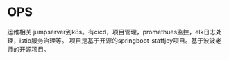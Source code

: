 # OPS
运维相关
jumpserver到k8s。有cicd，项目管理，promethues监控，elk日志处理，istio服务治理等。
项目是基于开源的springboot-staffjoy项目。基于波波老师的开源项目。
